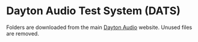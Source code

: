 # Dayton Audio Test System (DATS)

Folders are downloaded from the main [Dayton Audio](https://daytonaudio.com) website. Unused files are removed.

